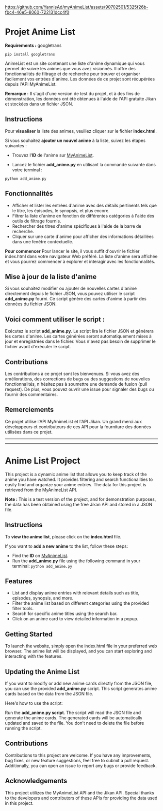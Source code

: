 


https://github.com/YannisAd/myAnimeList/assets/90702501/5325f26b-fbc4-46e5-8060-722131dcc4f0



# Projet Anime List

**Requirements :** googletrans

``pip install googletrans``


AnimeList est un site contenant une liste d'anime dynamique qui vous permet de suivre les animes que vous avez visionnés. Il offre des fonctionnalités de filtrage et de recherche pour trouver et organiser facilement vos entrées d'anime. Les données de ce projet sont récupérées depuis l'API MyAnimeList.

**Remarque :** Il s'agit d'une version de test du projet, et à des fins de démonstration, les données ont été obtenues à l'aide de l'API gratuite Jikan et stockées dans un fichier JSON.

## Instructions

Pour **visualiser** la liste des animes, veuillez cliquer sur le fichier **index.html**.

Si vous souhaitez **ajouter un nouvel anime** à la liste, suivez les étapes suivantes :

- Trouvez l'**ID** de l'anime sur [ MyAnimeList](https://myanimelist.net).

- Lancez le fichier **add_anime.py** en utilisant la commande suivante dans votre terminal :

`python add_anime.py`

## Fonctionnalités

- Afficher et lister les entrées d'anime avec des détails pertinents tels que le titre, les épisodes, le synopsis, et plus encore.
- Filtrer la liste d'anime en fonction de différentes catégories à l'aide des outils de filtrage fournis.
- Rechercher des titres d'anime spécifiques à l'aide de la barre de recherche.
- Cliquer sur une carte d'anime pour afficher des informations détaillées dans une fenêtre contextuelle.

**Pour commencer**
Pour lancer le site, il vous suffit d'ouvrir le fichier index.html dans votre navigateur Web préféré. La liste d'anime sera affichée et vous pourrez commencer à explorer et interagir avec les fonctionnalités.

## Mise à jour de la liste d'anime

Si vous souhaitez modifier ou ajouter de nouvelles cartes d'anime directement depuis le fichier JSON, vous pouvez utiliser le script **add_anime.py** fourni. Ce script génère des cartes d'anime à partir des données du fichier JSON.

## Voici comment utiliser le script :

Exécutez le script **add_anime.py**.
Le script lira le fichier JSON et générera les cartes d'anime.
Les cartes générées seront automatiquement mises à jour et enregistrées dans le fichier. Vous n'avez pas besoin de supprimer le fichier avant d'exécuter le script.

## Contributions

Les contributions à ce projet sont les bienvenues. Si vous avez des améliorations, des corrections de bugs ou des suggestions de nouvelles fonctionnalités, n'hésitez pas à soumettre une demande de fusion (pull request). De plus, vous pouvez ouvrir une issue pour signaler des bugs ou fournir des commentaires.


## Remerciements

Ce projet utilise l'API MyAnimeList et l'API Jikan. Un grand merci aux développeurs et contributeurs de ces API pour la fourniture des données utilisées dans ce projet.










--------------------------------------------------------------------------------------------



--------------------------------------------------------------------------------------------







# Anime List Project

This project is a dynamic anime list that allows you to keep track of the anime you have watched. It provides filtering and search functionalities to easily find and organize your anime entries. The data for this project is retrieved from the MyAnimeList API.

**Note :** This is a test version of the project, and for demonstration purposes, the data has been obtained using the free Jikan API and stored in a JSON file.

## Instructions

To **view the anime list**, please click on the **index.html** file.

If you want to **add a new anime** to the list, follow these steps:

- Find the **ID** on [ MyAnimeList](https://myanimelist.net).
- Run the **add_anime.py** file using the following command in your terminal:
`python add_anime.py`


## Features 

- List and display anime entries with relevant details such as title, episodes, synopsis, and more.
- Filter the anime list based on different categories using the provided filter tools.
- Search for specific anime titles using the search bar.
- Click on an anime card to view detailed information in a popup.


## Getting Started

To launch the website, simply open the index.html file in your preferred web browser. The anime list will be displayed, and you can start exploring and interacting with the features.


## Updating the Anime List

If you want to modify or add new anime cards directly from the JSON file, you can use the provided **add_anime.py** script. This script generates anime cards based on the data from the JSON file.

Here's how to use the script:

Run the **add_anime.py script**.
The script will read the JSON file and generate the anime cards.
The generated cards will be automatically updated and saved to the file. You don't need to delete the file before running the script.


## Contributions

Contributions to this project are welcome. If you have any improvements, bug fixes, or new feature suggestions, feel free to submit a pull request. Additionally, you can open an issue to report any bugs or provide feedback.


## Acknowledgements

This project utilizes the MyAnimeList API and the Jikan API. Special thanks to the developers and contributors of these APIs for providing the data used in this project.


